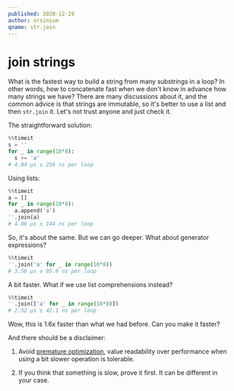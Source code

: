 ```yaml
---
published: 2020-12-29
author: orsinium
qname: str.join
---
```


# join strings

What is the fastest way to build a string from many substrings in a loop? In other words, how to concatenate fast when we don't know in advance how many strings we have? There are many discussions about it, and the common advice is that strings are immutable, so it's better to use a list and then `str.join` it. Let's not trust anyone and just check it.

The straightforward solution:

```python
%%timeit
s = ''
for _ in range(10*8):
  s += 'a'
# 4.04 µs ± 256 ns per loop
```

Using lists:

```python
%%timeit
a = []
for _ in range(10*8):
  a.append('a')
''.join(a)
# 4.06 µs ± 144 ns per loop
```

So, it's about the same. But we can go deeper. What about generator expressions?

```python
%%timeit
''.join('a' for _ in range(10*8))
# 3.56 µs ± 95.9 ns per loop
```

A bit faster. What if we use list comprehensions instead?

```python
%%timeit
''.join(['a' for _ in range(10*8)])
# 2.52 µs ± 42.1 ns per loop
```

Wow, this is 1.6x faster than what we had before. Can you make it faster?

And there should be a disclaimer:

1. Avoid [premature optimization](http://wiki.c2.com/?PrematureOptimization), value readability over performance when using a bit slower operation is tolerable.

2. If you think that something is slow, prove it first. It can be different in your case.
